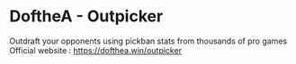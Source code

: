 # DoftheA - Outpicker

Outdraft your opponents using pickban stats from thousands of pro games\
Official website : https://dofthea.win/outpicker